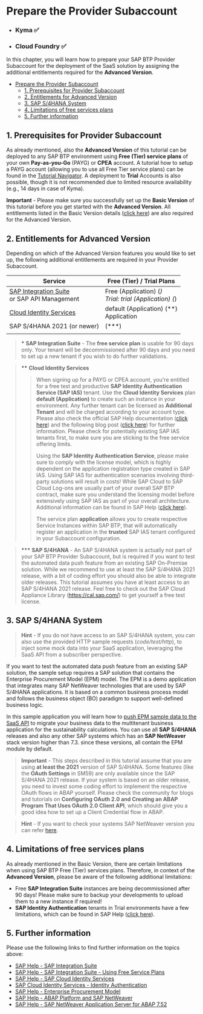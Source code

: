 # Prepare the Provider Subaccount

- ### **Kyma** ✅
- ### **Cloud Foundry** ✅

In this chapter, you will learn how to prepare your SAP BTP Provider Subaccount for the deployment of the SaaS solution by assigning the additional entitlements required for the **Advanced Version**.

- [Prepare the Provider Subaccount](#prepare-the-provider-subaccount)
  - [1. Prerequisites for Provider Subaccount](#1-prerequisites-for-provider-subaccount)
  - [2. Entitlements for Advanced Version](#2-entitlements-for-advanced-version)
  - [3. SAP S/4HANA System](#3-sap-s4hana-system)
  - [4. Limitations of free services plans](#4-limitations-of-free-services-plans)
  - [5. Further information](#5-further-information)


## 1. Prerequisites for Provider Subaccount

As already mentioned, also the **Advanced Version** of this tutorial can be deployed to any SAP BTP environment using **Free (Tier) service plans** of your own **Pay-as-you-Go** (PAYG) or **CPEA** account. A tutorial how to setup a PAYG account (allowing you to use all Free Tier service plans) can be found in the [Tutorial Navigator](https://developers.sap.com/tutorials/btp-free-tier-account.html). A deployment to **Trial** Accounts is also possible, though it is not recommended due to limited resource availability (e.g., 14 days in case of Kyma).

**Important** - Please make sure you successfully set up the **Basic Version** of this tutorial before you get started with the **Advanced Version**. All entitlements listed in the Basic Version details ([click here](../../2-basic/2-prepare-provider-subaccount/README.md)) are also required for the Advanced Version.


## 2. Entitlements for Advanced Version

Depending on which of the Advanced Version features you would like to set up, the following additional entitlements are required in your Provider Subaccount. 

| Service                                                                                                                           | Free (Tier) / Trial Plans                                    |
| --------------------------------------------------------------------------------------------------------------------------------- | ------------------------------------------------------------ |
| [SAP Integration Suite](https://discovery-center.cloud.sap/serviceCatalog/integration-suite?region=all)<br> or SAP API Management | Free (Application) (*) <br> *Trial: trial (Application)* (*) |
| [Cloud Identity Services](https://discovery-center.cloud.sap/serviceCatalog/identity-authentication?region=all)                   | default (Application) (**) <br> Application                  |
| SAP S/4HANA 2021 (or newer)                                                                                                       | (***)                                                        |
|                                                                                                                                   |

> **\*** **SAP Integration Suite** - The **free service plan** is usable for 90 days only. Your tenant will be decommissioned after 90 days and you need to set up a new tenant if you wish to do further validations. 

> **\*\*** **Cloud Identity Services**
> > When signing up for a PAYG or CPEA account, you're entitled for a free test and productive **SAP Identity Authentication Service (SAP IAS)** tenant. Use the **Cloud Identity Services** plan **default (Application)** to create such an instance in your environment. Any further tenant can be licensed as **Additional Tenant** and will be charged according to your account type. Please also check the official SAP Help documentation ([click here](https://help.sap.com/docs/IDENTITY_AUTHENTICATION/6d6d63354d1242d185ab4830fc04feb1/93160ebd2dcb40e98aadcbb9a970f2b9.html?locale=en-US#loio93160ebd2dcb40e98aadcbb9a970f2b9__licensing_section)) and the following blog post ([click here](https://blogs.sap.com/2021/10/26/is-sap-cloud-identity-services-for-free/)) for further information. Please check for potentially existing SAP IAS tenants first, to make sure you are sticking to the free service offering limits. 
> >
> > Using the **SAP Identity Authentication Service**, please make sure to comply with the license model, which is highly dependent on the application registration type created in SAP IAS. Using SAP IAS for authentication scenarios involving third-party solutions will result in costs! While SAP Cloud to SAP Cloud Log-ons are usually part of your overall SAP BTP contract, make sure you understand the licensing model before extensively using SAP IAS as part of your overall architecture. Additional information can be found in SAP Help ([click here](https://help.sap.com/docs/identity-authentication/identity-authentication/tenant-model-and-licensing?locale=en-US)).
> >
> > The service plan **application** allows you to create respective Service Instances within SAP BTP, that will automatically register an application in the **trusted** SAP IAS tenant configured in your Subaccount configuration. 

> **\*\*\*** **SAP S/4HANA** - An SAP S/4HANA system is actually not part of your SAP BTP Provider Subaccount, but is required if you want to test the automated data push feature from an existing SAP On-Premise solution. While we recommend to use at least the SAP S/4HANA 2021 release, with a bit of coding effort you should also be able to integrate older releases. This tutorial assumes you have at least access to an SAP S/4HANA 2021 release. Feel free to check out the SAP Cloud Appliance Library (https://cal.sap.com/) to get yourself a free test license. 


## 3. SAP S/4HANA System

> **Hint** - If you do not have access to an SAP S/4HANA system, you can also use the provided HTTP sample requests (*code/test/http*), to inject some mock data into your SaaS application, leveraging the SaaS API from a subscriber perspective.

If you want to test the automated data push feature from an existing SAP solution, the sample setup requires a SAP solution that contains the Enterprise Procurement Model (EPM) model. The EPM is a demo application that integrates many SAP NetWeaver technologies that are used by SAP S/4HANA applications. It is based on a common business process model and follows the business object (BO) paradigm to support well-defined business logic.

In this sample application you will learn how to [push EPM sample data to the SaaS API](../3-push-data-s4hana-system/README.md) to migrate your business data to the multitenant business application for the sustainability calculations. You can use all **SAP S/4HANA** releases and also any other SAP systems which has an **SAP NetWeaver** stack version higher than 7.3. since these versions, all contain the EPM module by default. 

> **Important** - This steps described in this tutorial assume that you are using **at least the 2021** version of SAP S/4HANA. Some features (like the **OAuth Settings** in SM59) are only available since the SAP S/4HANA 2021 release. If your system is based on an older release, you need to invest some coding effort to implement the respective OAuth flows in ABAP yourself. Please check the community for blogs and tutorials on **Configuring OAuth 2.0 and Creating an ABAP Program That Uses OAuth 2.0 Client API**, which should give you a good idea how to set up a Client Credential flow in ABAP. 

> **Hint** - If you want to check your systems SAP NetWeaver version you can refer [here](https://answers.sap.com/questions/12097568/how-to-check-version-of-netweaver.html).


## 4. Limitations of free services plans

As already mentioned in the Basic Version, there are certain limitations when using SAP BTP Free (Tier) services plans. Therefore, in context of the **Advanced Version**, please be aware of the following additional limitations:

- Free **SAP Integration Suite** instances are being decommissioned after 90 days! Please make sure to backup your developments to upload them to a new instance if required! 
- **SAP Identity Authentication** tenants in Trial environments have a few limitations, which can be found in SAP Help ([click here](https://help.sap.com/docs/identity-authentication/identity-authentication/tenant-model-and-licensing#trial-tenant)).


## 5. Further information

Please use the following links to find further information on the topics above:

* [SAP Help - SAP Integration Suite](https://help.sap.com/docs/SAP_INTEGRATION_SUITE?locale=en-US)
* [SAP Help - SAP Integration Suite - Using Free Service Plans](https://help.sap.com/docs/SAP_INTEGRATION_SUITE/51ab953548be4459bfe8539ecaeee98d/ddf66923270b4078ac6b88026553d068.html?locale=en-US)
* [SAP Help - SAP Cloud Identity Services](https://help.sap.com/docs/SAP_CLOUD_IDENTITY?&locale=en-US)
* [SAP Cloud Identity Services - Identity Authentication](https://help.sap.com/docs/IDENTITY_AUTHENTICATION?locale=en-US)
* [SAP Help - Enterprise Procurement Model](https://help.sap.com/docs/ABAP_PLATFORM_NEW/a602ff71a47c441bb3000504ec938fea/124a3cf203d64d3198b5bcc9570f31ac.html?locale=en-US)
* [SAP Help - ABAP Platform and SAP NetWeaver](https://help.sap.com/docs/SAP_NETWEAVER?locale=en-US)
* [SAP Help - SAP NetWeaver Application Server for ABAP 7.52](https://help.sap.com/docs/SAP_NETWEAVER_AS_ABAP_752?locale=en-US)